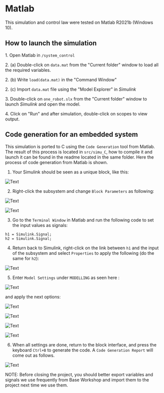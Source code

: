 # Matlab

This simulation and control law were tested on Matlab R2021b (Windows 10).

## How to launch the simulation 

1\. Open Matlab in `/system_control`

2\. (a) Double-click on `data.mat` from the "Current folder" window to load all the required variables. 

2\. (b) Write `load(data.mat)` in the "Command Window"

2\. (c) Import `data.mat` file using the "Model Explorer" in _Simulink_

3\. Double-click on `one_robot.slx` from the "Current folder" window to launch _Simulink_ and open the model. 

4\. Click on "Run" and after simulation, double-click on scopes to view output. 

## Code generation for an embedded system 

This simulation is ported to C using the `Code Generation` tool from Matlab. The result of this process is located in `src/simu_C`, how to compile it and launch it can be found in the readme located in the same folder. Here the process of code generation from Matlab is shown. 

1. Your Simulink should be seen as a unique block, like this: 

![Text](/assets/img/matlab/subsystem.png)

2. Right-click the subsystem and change `Block Parameters` as following: 

![Text](/assets/img/matlab/block_parameters_main.png)

![Text](/assets/img/matlab/block_parameters_code_generation.png)

3. Go to the `Terminal Window` in Matlab and run the following code to set the input values as signals: 

```
h1 = Simulink.Signal;
h2 = Simulink.Signal;
```

4. Return back to Simulink, right-click on the link between `h1` and the input of the subsystem and select `Properties` to apply the following (do the same for `h2`): 

![Text](/assets/img/matlab/h1_signal_properties.png)

5. Enter `Model Settings` under `MODELLING` as seen here : 

![Text](/assets/img/matlab/modelling_model_settings.png)

and apply the next options: 

![Text](/assets/img/matlab/model_settings_solver.png)

![Text](/assets/img/matlab/model_settings_hardware.png)

![Text](/assets/img/matlab/model_settings_code_generation.png)

![Text](/assets/img/matlab/model_settings_code_generation_interface.png)

6. When all settings are done, return to the block interface, and press the keyboard `Ctrl+B` to generate the code. A `Code Generation Report` will come out as follows.

![Text](/assets/img/matlab/code_generation_report.png)


NOTE: Before closing the project, you should better export variables and signals we use frequently from Base Workshop and import them to the project next time we use them.
